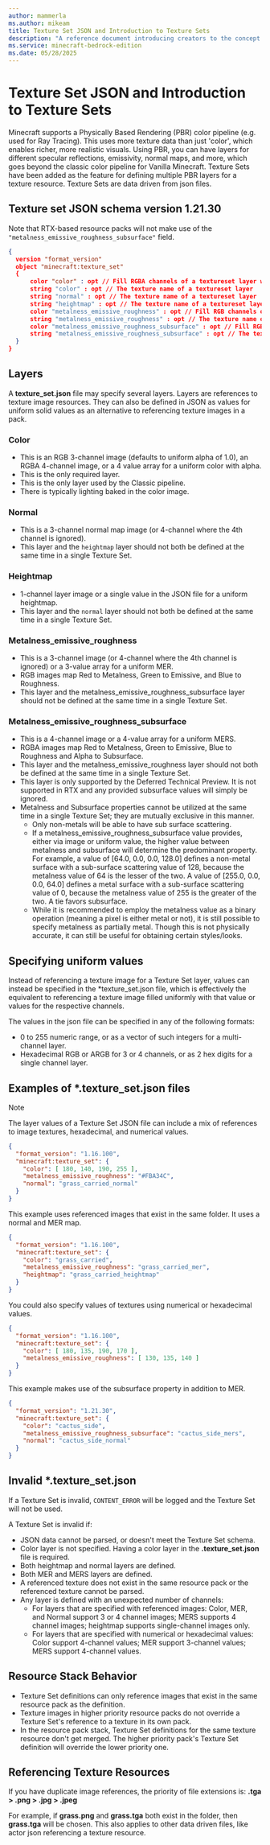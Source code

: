 ```yaml
---
author: mammerla
ms.author: mikeam
title: Texture Set JSON and Introduction to Texture Sets
description: "A reference document introducing creators to the concept of texture sets"
ms.service: minecraft-bedrock-edition
ms.date: 05/28/2025
---
```


# Texture Set JSON and Introduction to Texture Sets

Minecraft supports a Physically Based Rendering (PBR) color pipeline (e.g. used for Ray Tracing). This uses more texture data than just 'color', which enables richer, more realistic visuals. Using PBR, you can have layers for different specular reflections, emissivity, normal maps, and more, which goes beyond the classic color pipeline for Vanilla Minecraft. Texture Sets have been added as the feature for defining multiple PBR layers for a texture resource. Texture Sets are data driven from json files.

## Texture set JSON schema version 1.21.30

Note that RTX-based resource packs will not make use of the `"metalness_emissive_roughness_subsurface"` field.

```JSON
{
  version "format_version"
  object "minecraft:texture_set"
  {
      color "color" : opt // Fill RGBA channels of a textureset layer with the specified values in an array or hex string
      string "color" : opt // The texture name of a textureset layer
      string "normal" : opt // The texture name of a textureset layer
      string "heightmap" : opt // The texture name of a textureset layer
      color "metalness_emissive_roughness" : opt // Fill RGB channels of a textureset layer with the specified values in an array or hex string
      string "metalness_emissive_roughness" : opt // The texture name of a textureset layer
      color "metalness_emissive_roughness_subsurface" : opt // Fill RGBA channels of a textureset layer with the specified values in an array or hex string
      string "metalness_emissive_roughness_subsurface" : opt // The texture name of a textureset layer
  }
}
```

## Layers

A **texture_set.json** file may specify several layers. Layers are references to texture image resources. They can also be defined in JSON as values for uniform solid values as an alternative to referencing texture images in a pack.

### Color

- This is an RGB 3-channel image (defaults to uniform alpha of 1.0), an RGBA 4-channel image, or a 4 value array for a uniform color with alpha.
- This is the only required layer.
- This is the only layer used by the Classic pipeline.
- There is typically lighting baked in the color image.

### Normal

- This is a 3-channel normal map image (or 4-channel where the 4th channel is ignored).
- This layer and the `heightmap` layer should not both be defined at the same time in a single Texture Set.

### Heightmap

- 1-channel layer image or a single value in the JSON file for a uniform heightmap.
- This layer and the `normal` layer should not both be defined at the same time in a single Texture Set.

### Metalness_emissive_roughness

- This is a 3-channel image (or 4-channel where the 4th channel is ignored) or a 3-value array for a uniform MER.
- RGB images map Red to Metalness, Green to Emissive, and Blue to Roughness.
- This layer and the metalness_emissive_roughness_subsurface layer should not be defined at the same time in a single Texture Set.

### Metalness_emissive_roughness_subsurface

- This is a 4-channel image or a 4-value array for a uniform MERS.
- RGBA images map Red to Metalness, Green to Emissive, Blue to Roughness and Alpha to Subsurface.
- This layer and the metalness_emissive_roughness layer should not both be defined at the same time in a single Texture Set.
- This layer is only supported by the Deferred Technical Preview.  It is not supported in RTX and any provided subsurface values will simply be ignored.
- Metalness and Subsurface properties cannot be utilized at the same time in a single Texture Set; they are mutually exclusive in this manner.
  - Only non-metals will be able to have sub surface scattering.
  - If a metalness_emissive_roughness_subsurface value provides, either via image or uniform value, the higher value between metalness and subsurface will determine the predominant property.  For example, a value of [64.0, 0.0, 0.0, 128.0] defines a non-metal surface with a sub-surface scattering value of 128, because the metalness value of 64 is the lesser of the two.  A value of [255.0, 0.0, 0.0, 64.0] defines a metal surface with a sub-surface scattering value of 0, because the metalness value of 255 is the greater of the two.  A tie favors subsurface.
  - While it is recommended to employ the metalness value as a binary operation (meaning a pixel is either metal or not), it is still possible to specify metalness as partially metal.  Though this is not physically accurate, it can still be useful for obtaining certain styles/looks.

## Specifying uniform values

Instead of referencing a texture image for a Texture Set layer, values can instead be specified in the *texture_set.json file, which is effectively the equivalent to referencing a texture image filled uniformly with that value or values for the respective channels.

The values in the json file can be specified in any of the following formats:

- 0 to 255 numeric range, or as a vector of such integers for a multi-channel layer.
- Hexadecimal RGB or ARGB for 3 or 4 channels, or as 2 hex digits for a single channel layer.

## Examples of *.texture_set.json files

> [!NOTE]
> The layer values of a Texture Set JSON file can include a mix of references to image textures, hexadecimal, and numerical values.

```json
{
  "format_version": "1.16.100",
  "minecraft:texture_set": {
    "color": [ 180, 140, 190, 255 ],
    "metalness_emissive_roughness": "#FBA34C",
    "normal": "grass_carried_normal"
  }
}
```

This example uses referenced images that exist in the same folder. It uses a normal and MER map.

```json
{
  "format_version": "1.16.100",
  "minecraft:texture_set": {
    "color": "grass_carried",
    "metalness_emissive_roughness": "grass_carried_mer",
    "heightmap": "grass_carried_heightmap"
  }
}
```

You could also specify values of textures using numerical or hexadecimal values.

```json
{
  "format_version": "1.16.100",
  "minecraft:texture_set": {
    "color": [ 180, 135, 190, 170 ],
    "metalness_emissive_roughness": [ 130, 135, 140 ]
  }
}
```

This example makes use of the subsurface property in addition to MER.

```json
{
  "format_version": "1.21.30",
  "minecraft:texture_set": {
    "color": "cactus_side",
    "metalness_emissive_roughness_subsurface": "cactus_side_mers",
    "normal": "cactus_side_normal"
  }
}
```

## Invalid *.texture_set.json

If a Texture Set is invalid, `CONTENT_ERROR` will be logged and the Texture Set will not be used.

A Texture Set is invalid if:

- JSON data cannot be parsed, or doesn't meet the Texture Set schema.
- Color layer is not specified. Having a color layer in the **.texture_set.json** file is required.
- Both heightmap and normal layers are defined.
- Both MER and MERS layers are defined.
- A referenced texture does not exist in the same resource pack or the referenced texture cannot be parsed.
- Any layer is defined with an unexpected number of channels:
  - For layers that are specified with referenced images: Color, MER, and Normal support 3 or 4 channel images; MERS supports 4 channel images; heightmap supports single-channel images only.
  - For layers that are specified with numerical or hexadecimal values: Color support 4-channel values; MER support 3-channel values; MERS support 4-channel values.

## Resource Stack Behavior

- Texture Set definitions can only reference images that exist in the same resource pack as the definition.
- Texture images in higher priority resource packs do not override a Texture Set's reference to a texture in its own pack.
- In the resource pack stack, Texture Set definitions for the same texture resource don't get merged. The higher priority pack's Texture Set definition will override the lower priority one.

## Referencing Texture Resources

If you have duplicate image references, the priority of file extensions is: **.tga > .png > .jpg > .jpeg**

For example, if **grass.png** and **grass.tga** both exist in the folder, then **grass.tga** will be chosen. This also applies to other data driven files, like actor json referencing a texture resource.
